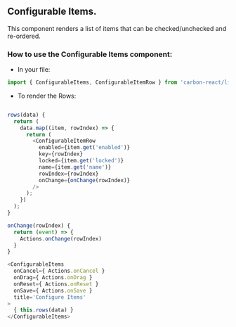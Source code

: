 ## Configurable Items.

This component renders a list of items that can be checked/unchecked and re-ordered.

### How to use the Configurable Items component:

* In your file:

```javascript
import { ConfigurableItems, ConfigurableItemRow } from 'carbon-react/lib/components/configurable-items';
```

* To render the Rows:

```javascript

rows(data) {
  return (
    data.map((item, rowIndex) => {
      return (
        <ConfigurableItemRow
          enabled={item.get('enabled')}
          key={rowIndex}
          locked={item.get('locked')}
          name={item.get('name')}
          rowIndex={rowIndex}
          onChange={onChange(rowIndex)}
        />
      );
    })
  );
}

onChange(rowIndex) {
  return (event) => {
    Actions.onChange(rowIndex)
  }
}

<ConfigurableItems
  onCancel={ Actions.onCancel }
  onDrag={ Actions.onDrag }
  onReset={ Actions.onReset }
  onSave={ Actions.onSave }
  title='Configure Items'
>
  { this.rows(data) }
</ConfigurableItems>
```
